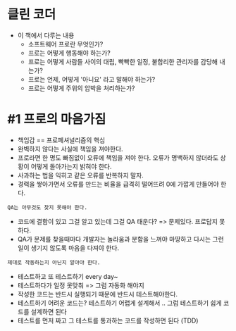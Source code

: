

# 클린 코더



- 이 책에서 다루는 내용
  - 소프트웨어 프로란 무엇인가?
  - 프로는 어떻게 행동해야 하는가?
  - 프로는 어떻게 사람들 사이의 대립, 빡빡한 일정, 불합리한 관리자를 감당해 내는가?
  - 프로는 언제, 어떻게 '아니요' 라고 말해야 하는가?
  - 프로는 어떻게 주위의 압박을 처리하는가?



# #1 프로의 마음가짐

- 책임감 == 프로페셔널리즘의 핵심
- 완벽하지 않다는 사실에 책임을 져야한다.
- 프로라면 한 명도 빠짐없이 오류에 책임을 져야 한다. 오류가 명백하지 않더라도 상황이 어떻게 돌아가는지 밝혀야 한다.
- 사과하는 법을 익히고 같은 오류를 반복하지 말자.
- 경력을 쌓아가면서 오류를 만드는 비율을 급격히 떨어뜨려 0에 가깝게 만들어야 한다.

`QA는 아무것도 찾지 못해야 한다.`

- 코드에 결함이 있고 그걸 알고 있는데 그걸 QA 태운다? => 문제있다. 프로답지 못하다.
- QA가 문제를 찾을때마다 개발자는 놀라움과 분함을 느껴야 마땅하고 다시는 그런 일이 생기지 않도록 마음을 다져야 한다.

`제대로 작동하는지 아닌지 알아야 한다.`

- 테스트하고 또 테스트하기 every day~
- 테스트하다가 일정 못맞춰 => 그럼 자동화 해야지
- 작성한 코드는 반드시 실행되기 때문에 반드시 테스트해야한다.
- 테스트하기 어려운 코드는? 테스트하기 어렵게 설계해서 .. 그럼 테스트하기 쉽게 코드를 설계하면 된다
- 테스트를 먼저 짜고 그 테스트를 통과하는 코드를 작성하면 된다 (TDD)